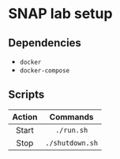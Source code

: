 # SNAP lab setup

## Dependencies

 * `docker`
 * `docker-compose`

## Scripts

| Action |     Commands     |
|:------:|:----------------:|
|  Start |    `./run.sh`    |
|  Stop  |  `./shutdown.sh` |
